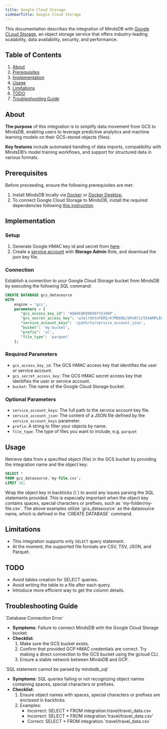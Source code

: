 ```yaml
---
title: Google Cloud Storage
sidebarTitle: Google Cloud Storage
---
```


This documentation describes the integration of MindsDB with [Google CLoud Storage](https://cloud.google.com/storage), 
an object storage service that offers industry-leading scalability, data availability, security, and performance.



## Table of Contents
1. [About](#about)
2. [Prerequisites](#prerequisites)
3. [Implementation](#implementation)
4. [Usage](#usage)
5. [Limitations](#limitations)
6. [TODO](#todo)
7. [Troubleshooting Guide](#troubleshooting-guide)


## About
**The purpose** of this integration is to simplify data movement from GCS to MindsDB, enabling users to leverage predictive analytics and machine learning models on their GCS-stored objects (files). 

**Key features** include automated handling of data imports, compatibility with MindsDB’s model training workflows, and support for structured data in various formats.

## Prerequisites

Before proceeding, ensure the following prerequisites are met:

1. Install MindsDB locally via [Docker](/setup/self-hosted/docker) or [Docker Desktop](/setup/self-hosted/docker-desktop).
2. To connect Google Cloud Storage to MindsDB, install the required dependencies following [this instruction](/setup/self-hosted/docker#install-dependencies).

## Implementation

### Setup
1. Generate Google HMAC key id and secret from [here](https://console.cloud.google.com/storage/settings;tab=interoperability).
2. Create a [service account](https://console.cloud.google.com/iam-admin/serviceaccounts) with **Storage Admin** Role, and download the json key file.

### Connection
Establish a connection to your Google Cloud Storage bucket from MindsDB by executing the following SQL command:
```sql
CREATE DATABASE gcs_datasource
WITH
    engine = 'gcs',
    parameters = {
       "gcs_access_key_id": 'AQAXEQK89OX07YS34OP',
       "gcs_secret_access_key": 'wJalrXUtnFEMI/K7MDENG/bPxRfiCYEXAMPLEKEY',
       "service_account_keys": '/path/to/service_account.json',
       "bucket": 'my-bucket',
       "prefix": 'al',
       "file_type": 'parquet'
    };
```

### Required Parameters
* `gcs_access_key_id`: The GCS HMAC access key that identifies the user or service account.
* `gcs_secret_access_key`: The GCS HMAC secret access key that identifies the user or service account.
* `bucket`: The name of the Google Cloud Storage bucket.

### Optional Parameters
* `service_account_keys`: The full path to the service account key file.
* `service_account_json`: The content of a JSON file defined by the `service_account_keys` parameter.
* `prefix`: A string to filter your objects by name.
* `file_type`: The type of files you want to include, e.g. `parquet`


## Usage
Retrieve data from a specified object (file) in the GCS bucket by providing the integration name and the object key:

```sql
SELECT *
FROM gcs_datasource.`my-file.csv`;
LIMIT 10;
```

<Tip>
Wrap the object key in backticks (\`) to avoid any issues parsing the SQL statements provided. This is especially important when the object key contains spaces, special characters or prefixes, such as `my-folder/my-file.csv`.
</Tip>

<Note>
The above examples utilize `gcs_datasource` as the datasource name, which is defined in the `CREATE DATABASE` command.
</Note>


## Limitations
* This integration supports only `SELECT` query statement.
* At the moment, the supported file formats are CSV, TSV, JSON, and Parquet.


## TODO
- Avoid tables creation for SELECT queries.
- Avoid writing the table to a file after each query.
- Introduce more efficient way to get the column details.


## Troubleshooting Guide

<Warning>
`Database Connection Error`

* **Symptoms**: Failure to connect MindsDB with the Google Cloud Storage bucket.
* **Checklist**:
    1. Make sure the GCS bucket exists.
    2. Confirm that provided GCP HMAC credentials are correct. Try making a direct connection to the GCS bucket using the gcloud CLI.
    3. Ensure a stable network between MindsDB and GCP.
</Warning>

<Warning>
`SQL statement cannot be parsed by mindsdb_sql`

* **Symptoms**: SQL queries failing or not recognizing object names containing spaces, special characters or prefixes.
* **Checklist**:
    1. Ensure object names with spaces, special characters or prefixes are enclosed in backticks.
    2. Examples:
        * Incorrect: SELECT * FROM integration.travel/travel_data.csv
        * Incorrect: SELECT * FROM integration.'travel/travel_data.csv'
        * Correct: SELECT * FROM integration.\`travel/travel_data.csv\`
</Warning>
